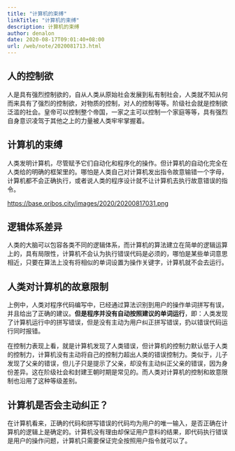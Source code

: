 ```yaml
---
title: "计算机的束缚"
linkTitle: "计算机的束缚"
description: 计算机的束缚
author: denalon
date: 2020-08-17T09:01:40+08:00
url: /web/note/2020081713.html
---
```

## 人的控制欲

人是具有强烈控制欲的，自从人类从原始社会发展到私有制社会，人类就不知从何而来具有了强烈的控制欲，对物质的控制，对人的控制等等。阶级社会就是控制欲泛滥的社会。皇帝可以控制整个帝国，一家之主可以控制一个家庭等等，具有强烈自身意识凌驾于其他之上的力量被人类牢牢掌握着。

## 计算机的束缚

人类发明计算机，尽管赋予它们自动化和程序化的操作。但计算机的自动化完全在人类给的明确的框架里的。哪怕是人类自己对计算机发出指令故意输错一个字母，计算机都不会正确执行，或者说人类的程序设计就不让计算机去执行故意错误的指令。

https://base.oribos.city/images/2020/20200817031.png


## 逻辑体系差异

人类的大脑可以包容各类不同的逻辑体系，而计算机的算法建立在简单的逻辑运算上的，具有局限性，计算机不会认为执行错误代码是必须的，哪怕是某些单词意思相近，只要在算法上没有将相似的单词设置为操作关键字，计算机就不会去运行。

## 人类对计算机的故意限制

上例中，人类对程序代码编写中，已经通过算法识别到用户的操作单词拼写有误，并且给出了正确的建议。**但是程序并没有自动按照建议的单词运行**，即：人类发现了计算机运行中的拼写错误，但是没有主动为用户纠正拼写错误，扔以错误代码运行同时报错。

在控制力表现上看，就是计算机发现了人类错误，但计算机的控制力默认低于人类的控制力，计算机没有主动将自己的控制力超出人类的错误控制力。类似于，儿子发现了父亲的错误，但儿子只是提示了父亲，却没有主动纠正父亲的错误，因为身份差异。这在阶级社会和封建王朝时期是常见的。而人类对计算机的控制和故意限制也沿用了这种等级差别。

## 计算机是否会主动纠正？

在计算机看来，正确的代码和拼写错误的代码均为用户的唯一输入，是否正确在计算机的逻辑上是确定的。计算机没有理由却保证用户意料的结果，即代码执行错误是用户的操作问题，计算机只需要保证完全按照用户指令就可以了。
